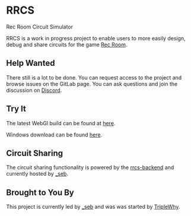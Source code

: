 RRCS
====
Rec Room Circuit Simulator

RRCS is a work in progress project to enable users to more easily design, debug and share circuits for the game [Rec Room](https://www.againstgrav.com/rec-room/).

Help Wanted
-----------
There still is a lot to be done. You can request access to the project and browse issues on the GitLab page. You can ask questions and join the discussion on [Discord](https://discord.gg/zWv3T5z).


Try It
------
The latest WebGl build can be found at [here](https://triplewhy.gitlab.io/RRCS/).

Windows download can be found [here](https://triplewhy.gitlab.io/RRCS/RRCS_win64.zip).

Circuit Sharing
------
The circuit sharing functionality is powered by the [rrcs-backend](https://gitlab.com/_seb/rrcs-backend) and currently hosted by [_seb](https://gitlab.com/_seb).

Brought to You By
-----------------
This project is currently led by [_seb](https://gitlab.com/_seb)
and was was started by [TripleWhy](https://gitlab.com/triplewhy).
